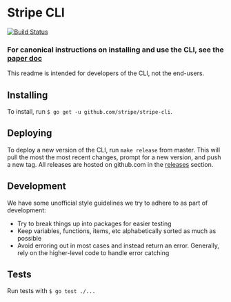 # Stripe CLI

[![Build Status](https://travis-ci.com/stripe/stripe-cli.svg?token=eQWDVpt1sJR63TxbC1KA&branch=master)](https://travis-ci.com/stripe/stripe-cli)

### For canonical instructions on installing and use the CLI, see the [paper doc](https://paper.dropbox.com/doc/CLI-v0-docs--AbvmdSi8hEinMB3ITVeaARmNAg-5Mob9a5xpDCI16IYYu1i2)

This readme is intended for developers of the CLI, not the end-users.

## Installing

To install, run `$ go get -u github.com/stripe/stripe-cli`.

## Deploying

To deploy a new version of the CLI, run `make release` from master. This will pull the most the most recent changes, prompt for a new version, and push a new tag. All releases are hosted on github.com in the [releases](https://github.com/stripe/stripe-cli/releases) section.

## Development

We have some unofficial style guidelines we try to adhere to as part of development:

* Try to break things up into packages for easier testing
* Keep variables, functions, items, etc alphabetically sorted as much as possible
* Avoid erroring out in most cases and instead return an error. Generally, rely on the higher-level code to handle error catching

## Tests

Run tests with `$ go test ./...`

